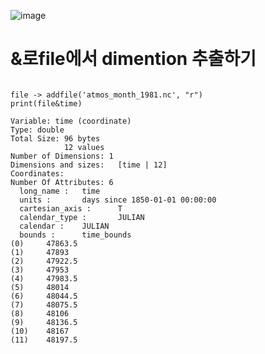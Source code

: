 ![image](https://user-images.githubusercontent.com/73323188/122921614-a49cd580-d39d-11eb-822d-1a05976fdbad.png)


# &로file에서 dimention 추출하기
```ncl

file -> addfile('atmos_month_1981.nc', "r")
print(file&time)

Variable: time (coordinate)
Type: double
Total Size: 96 bytes
            12 values
Number of Dimensions: 1
Dimensions and sizes:   [time | 12]
Coordinates:
Number Of Attributes: 6
  long_name :   time
  units :       days since 1850-01-01 00:00:00
  cartesian_axis :      T
  calendar_type :       JULIAN
  calendar :    JULIAN
  bounds :      time_bounds
(0)     47863.5
(1)     47893
(2)     47922.5
(3)     47953
(4)     47983.5
(5)     48014
(6)     48044.5
(7)     48075.5
(8)     48106
(9)     48136.5
(10)    48167
(11)    48197.5
```

